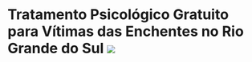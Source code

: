 # Tratamento Psicológico Gratuito para Vítimas das Enchentes no Rio Grande do Sul <img src="saude.png">



